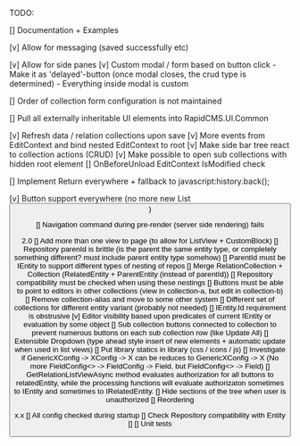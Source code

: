 TODO:

[] Documentation + Examples

[v] Allow for messaging (saved successfully etc)

[v] Allow for side panes
[v] Custom modal / form based on button click
    - Make it as 'delayed'-button (once modal closes, the crud type is determined)
    - Everything inside modal is custom

[] Order of collection form configuration is not maintained
  
[] Pull all externally inheritable UI elements into RapidCMS.UI.Common

[v] Refresh data / relation collections upon save
    [v] More events from EditContext and bind nested EditContext to root
    [v] Make side bar tree react to collection actions (CRUD)
        [v] Make possible to open sub collections with hidden root element
    [] OnBeforeUnload EditContext IsModified check

[] Implement Return everywhere + fallback to javascript:history.back();

[v] Button support everywhere (no more new List<Button>)

[] Navigation command during pre-render (server side rendering) fails

2.0
[] Add more than one view to page (to allow for ListView + CustomBlock)
[] Repository parenId is brittle (is the parent the same entity type, or completely something different? must include parent entity type somehow)
    [] ParentId must be IEntity to support different types of nesting of repos
    [] Merge RelationCollection + Collection (RelatedEntity + ParentEntity (instead of parentId))
    [] Repository compatibility must be checked when using these nestings
    [] Buttons must be able to point to editors in other collections (view in collection-a, but edit in collection-b)
    [] Remove collection-alias and move to some other system
[] Different set of collections for different entity variant (probably not needed)
[] IEntity.Id requirement is obstrusive
[v] Editor visibility based upon predicates of current IEntity or evaluation by some object
[] Sub collection buttons connected to collection to prevent numerous buttons on each sub collection row (like Update All)
[] Extensible Dropdown (type ahead style insert of new elements + automatic update when used in list views)
[] Put library statics in library (css / icons / js)
[] Investigate if GenericXConfig -> XConfig -> X can be reduces to GenericXConfig -> X (No more FieldConfig<> -> FieldConfig -> Field, but FieldConfig<> -> Field)
[] GetRelationListViewAsync method evaluates authorization for all buttons to relatedEntity, while the processing functions will evaluate authorizaton sometimes to IEntity and sometimes to IRelatedEntity.
[] Hide sections of the tree when user is unauthorized
[] Reordering

x.x
[] All config checked during startup
    [] Check Repository compatibility with Entity
    []
[] Unit tests